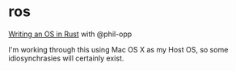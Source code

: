 # ros
[Writing an OS in Rust](http://blog.phil-opp.com/rust-os/multiboot-kernel.html)
with @phil-opp

I'm working through this using Mac OS X as my Host OS,
so some idiosynchrasies will certainly exist.
